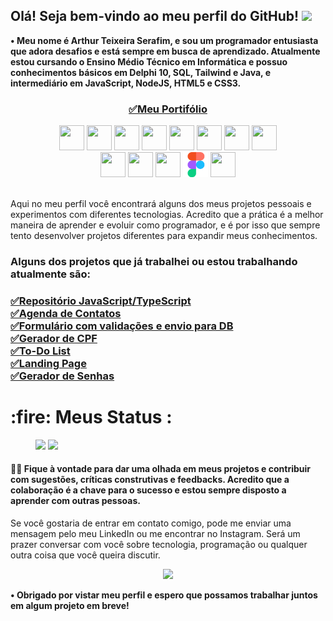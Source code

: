 <link rel="stylesheet" href="https://cdn.jsdelivr.net/gh/devicons/devicon@v2.15.1/devicon.min.css">
<div align="left">
    <a href="https://github.com/ArthurTeixeiraS"></a>
    <h2><strong>Olá! Seja bem-vindo ao meu perfil do GitHub!</strong>
    <img src="https://media.giphy.com/media/hvRJCLFzcasrR4ia7z/giphy.gif" width="30px"/>
    </h2>
   
<p><strong> • Meu nome é Arthur Teixeira Serafim, e sou um programador entusiasta que adora desafios e está sempre em busca de aprendizado. Atualmente estou cursando o Ensino Médio Técnico em Informática e possuo conhecimentos básicos em Delphi 10, SQL, Tailwind e Java, e intermediário em JavaScript, NodeJS, HTML5 e CSS3.</br>
<h3 align="center"><a align="center" href="https://portifolioarthurts.netlify.app/#home" target="_blank">✅Meu Portifólio</a></h3></strong></p>
<div align="center">
    <img src="https://cdn.jsdelivr.net/gh/devicons/devicon/icons/javascript/javascript-original.svg" width="40" height="40" />
    <img src="https://cdn.jsdelivr.net/gh/devicons/devicon/icons/nodejs/nodejs-original.svg" width="40" height="40"/>
    <img src="https://cdn.jsdelivr.net/gh/devicons/devicon/icons/html5/html5-original-wordmark.svg" width="40" height="40"/>
    <img src="https://cdn.jsdelivr.net/gh/devicons/devicon/icons/css3/css3-original-wordmark.svg" width="40" height="40"/>
    <img src="https://cdn.jsdelivr.net/gh/devicons/devicon/icons/mysql/mysql-original.svg" width="40" height="40"/>
    <img src="https://cdn.jsdelivr.net/gh/devicons/devicon/icons/mongodb/mongodb-original.svg" width="40" height="40"/>
    <img src="https://cdn.jsdelivr.net/gh/devicons/devicon/icons/eslint/eslint-original-wordmark.svg" width="40" height="40"/>
    <img src="https://cdn.jsdelivr.net/gh/devicons/devicon/icons/babel/babel-original.svg" width="40" height="40"/> <br>
    <img src="https://cdn.jsdelivr.net/gh/devicons/devicon/icons/tailwindcss/tailwindcss-plain.svg" width="40" height="40"/>
    <img src="https://cdn.jsdelivr.net/gh/devicons/devicon/icons/git/git-original.svg" width="40" height="40"/>
    <img src="https://cdn.jsdelivr.net/gh/devicons/devicon/icons/java/java-original.svg" width="40" height="40" />    
    <img src="https://github.com/devicons/devicon/blob/master/icons/figma/figma-original.svg" width="40" height="40"/> 
    <img src="https://cdn.jsdelivr.net/gh/devicons/devicon/icons/linux/linux-original.svg" width="40" height="40"/>

</div><br/>
<p>Aqui no meu perfil você encontrará alguns dos meus projetos pessoais e experimentos com diferentes tecnologias. Acredito que a prática é a melhor maneira de aprender e evoluir como programador, e é por isso que sempre tento desenvolver projetos diferentes para expandir meus conhecimentos.
</p>
    <h3><strong>Alguns dos projetos que já trabalhei ou estou trabalhando atualmente são: </strong>
   <h3>
    <a href="https://github.com/ArthurTeixeiraS/Udemy-JS" target="_blank">✅Repositório JavaScript/TypeScript</a> </br>
    <a href="https://github.com/ArthurTeixeiraS/ProjetoAgenda" target="_blank">✅Agenda de Contatos</a> </br>
   <a href="https://github.com/ArthurTeixeiraS/projetinhoFormularioFullStack" target="_blank">✅Formulário com validações e envio para DB</a> </br>
    <a href="https://github.com/ArthurTeixeiraS/GeradorCPF" target="_blank">✅Gerador de CPF</a> </br>
     <a href="https://github.com/ArthurTeixeiraS/Tui-doList1.2" target="_blank">✅To-Do List</a> </br>
     <a href="https://github.com/ArthurTeixeiraS/LandingPage" target="_blank">✅Landing Page</a> </br>
     <a href="https://github.com/ArthurTeixeiraS/Gerador-de-Senhas" target="_blank">✅Gerador de Senhas</a> </br>
    </p>
</p>
<p><h1><strong>:fire: Meus Status :</strong></h1>
<figure>
<img height="160em" src="https://github-readme-stats.vercel.app/api?username=ArthurTeixeiraS&rank_icon=github&show_icons=true&theme=tokyonight&include_all_commits=true&count_private=true"/>
<img height="160em" src="https://github-readme-stats.vercel.app/api/top-langs/?username=ArthurTeixeiraS&layout=compact&langs_count=6&theme=tokyonight"/>

</p>
</figure>
<h4><strong>👨‍💻 Fique à vontade para dar uma olhada em meus projetos e contribuir com sugestões, críticas construtivas e feedbacks. Acredito que a colaboração é a chave para o sucesso e estou sempre disposto a aprender com outras pessoas.</strong>
</h4>
<p>Se você gostaria de entrar em contato comigo, pode me enviar uma mensagem pelo meu LinkedIn ou me encontrar no Instagram. Será um prazer conversar com você sobre tecnologia, programação ou qualquer outra coisa que você queira discutir.</p>
<div align="center">
    <a href="https://www.linkedin.com/in/arthur-teixeira-serafim-1b87b1254/" target="_blank"><img src="https://img.shields.io/badge/-LinkedIn-%230077B5?style=for-the-badge&logo=linkedin&logoColor=white" target="_blank"></a> 
    </div>
<p><strong> • Obrigado por vistar meu perfil e espero que possamos trabalhar juntos em algum projeto em breve!</strong>
</p></div>
